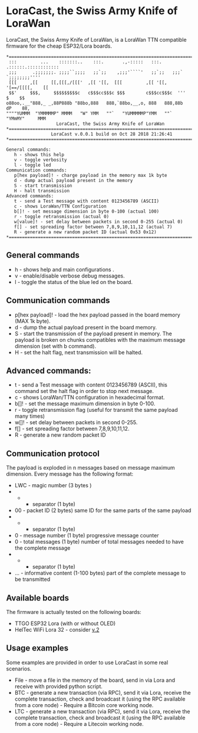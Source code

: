 # LoraCast, the Swiss Army Knife of LoraWan
LoraCast, the Swiss Army Knife of LoraWan, is a LoraWan TTN compatible firmware for the cheap ESP32/Lora boards.

```
*===================================================================================*
 :::         ...    :::::::..    :::.       .,-:::::   :::.     .::::::.::::::::::::
 ;;;      .;;;;;;;. ;;;;``;;;;   ;;`;;    ,;;;'````'   ;;`;;   ;;;`    `;;;;;;;;''''
 [[[     ,[[     [[,[[[,/[[['  ,[[ '[[,  [[[         ,[[ '[[, '[==/[[[[,    [[
 $$'     $$$,     $$$$$$$$$c   c$$$cc$$$c $$$        c$$$cc$$$c  '''    $    $$
o88oo,.__"888,_ _,88P888b "88bo,888   888,`88bo,__,o, 888   888,88b    dP    88,
""""YUMMM  "YMMMMMP" MMMM   "W" YMM   ""`   "YUMMMMMP"YMM   ""`  "YMmMY"     MMM
                   LoraCast, the Swiss Army Knife of LoraWan
*===================================================================================*
                 LoraCast v.0.0.1 build on Oct 28 2018 21:26:41
*===================================================================================*

General commands:
   h - shows this help
   v - toggle verbosity
   l - toggle led
Communication commands:
   p[hex payload]! - charge payload in the memory max 1k byte
   d - dump actual payload present in the memory
   S - start transmission
   H - halt transmission
Advanced commands:
   t - send a Test message with content 0123456789 (ASCII)
   c - shows LoraWan/TTN Configuration
   b[]! - set message dimension in byte 0-100 (actual 100)
   r - toggle retransmission (actual 0)
   w[value]! - set delay between packets in second 0-255 (actual 0)
   f[] - set spreading factor between 7,8,9,10,11,12 (actual 7)
   R - generate a new random packet ID (actual 0x53 0x12)
*===================================================================================*
```

## General commands

- h - shows help and main configurations .
- v - enable/disable verbose debug messages.
- l - toggle the status of the blue led on the board.

## Communication commands

- p[hex payload]! - load the hex payload passed in the board memory (MAX 1k byte).
- d - dump the actual payload present in the board memory.
- S - start the transmission of the payload present in memory. The payload is broken on chunks compatibles with the maximum message dimension (set with b command).
- H - set the halt flag, next transmission will be halted.

## Advanced commands:

- t - send a Test message with content 0123456789 (ASCII), this command set the halt flag in order to stop next message.
- c - shows LoraWan/TTN configuration in hexadecimal format.
- b[]! - set the message maximum dimension in byte 0-100.
- r - toggle retransmission flag (useful for transmit the same payload many times)
- w[]! - set delay between packets in second 0-255.
- f[] - set spreading factor between 7,8,9,10,11,12.
- R - generate a new random packet ID

## Communication protocol
The payload is exploded in n messages based on message maximum dimension. Every message has the following format:

- LWC - magic number (3 bytes )
- * - separator (1 byte)
- 00 - packet ID (2 bytes) same ID for the same parts of the same payload
- * - separator (1 byte)
- 0 - message number (1 byte) progressive message counter
- 0 - total messages (1 byte) number of total messages needed to have the complete message
- * - separator (1 byte)
- ... - informative content (1-100 bytes) part of the complete message to be transmitted

## Available boards
The firmware is actually tested on the following boards:

- TTGO ESP32 Lora (with or without OLED)
- HelTec WiFi Lora 32 - consider [v.2](http://www.heltec.cn/project/wifi-lora-32/?lang=en)

## Usage examples
Some examples are provided in order to use LoraCast in some real scenarios.

- File - move a file in the memory of the board, send in via Lora and receive with provided python script.
- BTC - generate a new transaction (via RPC), send it via Lora, receive the complete transaction, check and broadcast it (using the RPC available from a core node) - Require a Bitcoin core working node.
- LTC - generate a new transaction (via RPC), send it via Lora, receive the complete transaction, check and broadcast it (using the RPC available from a core node) - Require a Litecoin working node.
